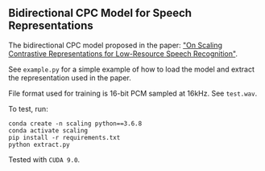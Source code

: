 ## Bidirectional CPC Model for Speech Representations 

The bidirectional CPC model proposed in the paper:
["On Scaling Contrastive Representations for Low-Resource Speech Recognition"](https://arxiv.org/abs/2102.00850).

See `example.py` for a simple example of how to load the model and extract the representation used in the paper.

File format used for training is 16-bit PCM sampled at 16kHz. See `test.wav`.

To test, run:
```
conda create -n scaling python==3.6.8
conda activate scaling
pip install -r requirements.txt
python extract.py
```

Tested with `CUDA 9.0`.
